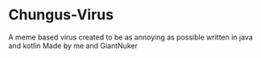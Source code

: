 # Chungus-Virus
A meme based virus created to be as annoying as possible written in java and kotlin
Made by me and GiantNuker
